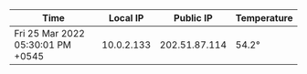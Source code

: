 | Time     | Local IP | Public IP | Temperature |
| ----------- | ----------- | ----------- | ----------- |
| Fri 25 Mar 2022 05:30:01 PM +0545      | 10.0.2.133     | 202.51.87.114  | 54.2° |
